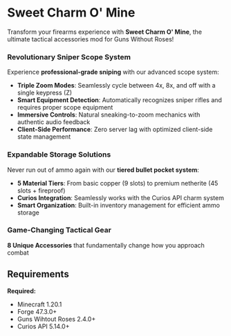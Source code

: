 # Sweet Charm O' Mine

Transform your firearms experience with **Sweet Charm O' Mine**, the ultimate tactical accessories mod for Guns Without Roses!


### Revolutionary Sniper Scope System
Experience **professional-grade sniping** with our advanced scope system:
- **Triple Zoom Modes**: Seamlessly cycle between 4x, 8x, and off with a single keypress (Z)
- **Smart Equipment Detection**: Automatically recognizes sniper rifles and requires proper scope equipment
- **Immersive Controls**: Natural sneaking-to-zoom mechanics with authentic audio feedback
- **Client-Side Performance**: Zero server lag with optimized client-side state management

### Expandable Storage Solutions
Never run out of ammo again with our **tiered bullet pocket system**:
- **5 Material Tiers**: From basic copper (9 slots) to premium netherite (45 slots + fireproof)
- **Curios Integration**: Seamlessly works with the Curios API charm system
- **Smart Organization**: Built-in inventory management for efficient ammo storage

### Game-Changing Tactical Gear
**8 Unique Accessories** that fundamentally change how you approach combat


##  Requirements

**Required:**
- Minecraft 1.20.1
- Forge 47.3.0+
- Guns Wihtout Roses 2.4.0+
- Curios API 5.14.0+

